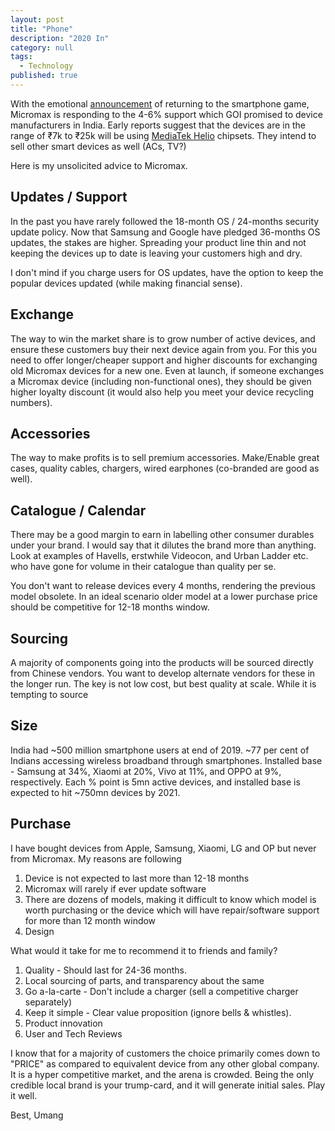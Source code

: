```yaml
---
layout: post
title: "Phone"
description: "2020 In"
category: null
tags: 
  - Technology
published: true
---
```


With the emotional [announcement](https://twitter.com/Micromax__India/status/1316998886918029312) of returning to the smartphone game, Micromax is responding to the 4-6% support which GOI promised to device manufacturers in India. Early reports suggest that the devices are in the range of ₹7k to ₹25k will be using [MediaTek Helio](https://en.wikipedia.org/wiki/List_of_MediaTek_processors) chipsets. They intend to sell other smart devices as well (ACs, TV?)

Here is my unsolicited advice to Micromax.

## Updates / Support
In the past you have rarely followed the 18-month OS / 24-months security update policy. Now that Samsung and Google have pledged 36-months OS updates, the stakes are higher. Spreading your product line thin and not keeping the devices up to date is leaving your customers high and dry. 

I don't mind if you charge users for OS updates, have the option to keep the popular devices updated (while making financial sense).

## Exchange
The way to win the market share is to grow number of active devices, and ensure these customers buy their next device again from you. For this you need to offer longer/cheaper support and higher discounts for exchanging old Micromax devices for a new one. Even at launch, if someone exchanges a Micromax device (including non-functional ones), they should be given higher loyalty discount (it would also help you meet your device recycling numbers).

## Accessories
The way to make profits is to sell premium accessories. Make/Enable great cases, quality cables, chargers, wired earphones (co-branded are good as well).

## Catalogue / Calendar
There may be a good margin to earn in labelling other consumer durables under your brand. I would say that it dilutes the brand more than anything. Look at examples of Havells, erstwhile Videocon, and Urban Ladder etc. who have gone for volume in their catalogue than quality per se. 

You don't want to release devices every 4 months, rendering the previous model obsolete. In an ideal scenario older model at a lower purchase price should be competitive for 12-18 months window. 

## Sourcing
A majority of components going into the products will be sourced directly from Chinese vendors. You want to develop alternate vendors for these in the longer run. The key is not low cost, but best quality at scale. While it is tempting to source

## Size
India had ~500 million smartphone users at end of 2019. ~77 per cent of Indians accessing wireless broadband through smartphones. Installed base - Samsung at 34%, Xiaomi at 20%, Vivo at 11%, and OPPO at 9%, respectively. Each % point is 5mn active devices, and installed base is expected to hit ~750mn devices by 2021.

## Purchase
I have bought devices from Apple, Samsung, Xiaomi, LG and OP but never from Micromax. My reasons are following

1. Device is not expected to last more than 12-18 months
2. Micromax will rarely if ever update software
3. There are dozens of models, making it difficult to know which model is worth purchasing or the device which will have repair/software support for more than 12 month window
4. Design

What would it take for me to recommend it to friends and family?

1. Quality - Should last for 24-36 months.
2. Local sourcing of parts, and transparency about the same
3. Go a-la-carte - Don't include a charger (sell a competitive charger separately)
4. Keep it simple - Clear value proposition (ignore bells & whistles).
5. Product innovation
6. User and Tech Reviews

I know that for a majority of customers the choice primarily comes down to "PRICE" as compared to equivalent device from any other global company. It is a hyper competitive market, and the arena is crowded. Being the only credible local brand is your trump-card, and it will generate initial sales. Play it well.

Best, Umang
